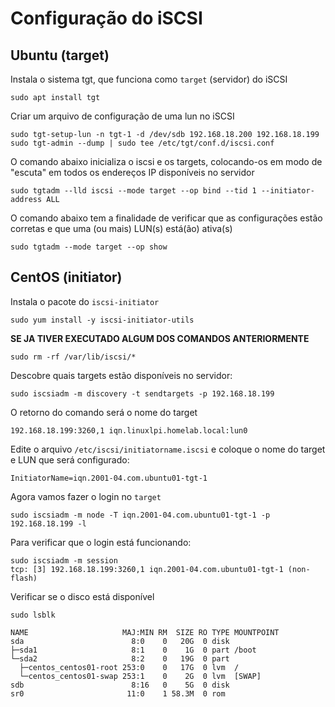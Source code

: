 # Configuração do iSCSI

## Ubuntu (target)

Instala o sistema tgt, que funciona como `target` (servidor) do iSCSI

```
sudo apt install tgt
```

Criar um arquivo de configuração de uma lun no iSCSI

```
sudo tgt-setup-lun -n tgt-1 -d /dev/sdb 192.168.18.200 192.168.18.199
sudo tgt-admin --dump | sudo tee /etc/tgt/conf.d/iscsi.conf
```


O comando abaixo inicializa o iscsi e os targets, colocando-os em modo de "escuta" em todos os endereços IP disponíveis no servidor

```
sudo tgtadm --lld iscsi --mode target --op bind --tid 1 --initiator-address ALL
```

O comando abaixo tem a finalidade de verificar que as configurações estão corretas e que uma (ou mais) LUN(s) está(ão) ativa(s)

```
sudo tgtadm --mode target --op show
```

## CentOS (initiator)

Instala o pacote do `iscsi-initiator`

```
sudo yum install -y iscsi-initiator-utils
```

**SE JA TIVER EXECUTADO ALGUM DOS COMANDOS ANTERIORMENTE**

```
sudo rm -rf /var/lib/iscsi/*
```

Descobre quais targets estão disponíveis no servidor:

```
sudo iscsiadm -m discovery -t sendtargets -p 192.168.18.199
```

O retorno do comando será o nome do target

```
192.168.18.199:3260,1 iqn.linuxlpi.homelab.local:lun0
```

Edite o arquivo `/etc/iscsi/initiatorname.iscsi` e coloque o nome do target e LUN que será configurado:

```
InitiatorName=iqn.2001-04.com.ubuntu01-tgt-1
```

Agora vamos fazer o login no `target`

```
sudo iscsiadm -m node -T iqn.2001-04.com.ubuntu01-tgt-1 -p 192.168.18.199 -l
```

Para verificar que o login está funcionando:

```
sudo iscsiadm -m session
tcp: [3] 192.168.18.199:3260,1 iqn.2001-04.com.ubuntu01-tgt-1 (non-flash)
```

Verificar se o disco está disponível

```
sudo lsblk
```

```
NAME                     MAJ:MIN RM  SIZE RO TYPE MOUNTPOINT
sda                        8:0    0   20G  0 disk
├─sda1                     8:1    0    1G  0 part /boot
└─sda2                     8:2    0   19G  0 part
  ├─centos_centos01-root 253:0    0   17G  0 lvm  /
  └─centos_centos01-swap 253:1    0    2G  0 lvm  [SWAP]
sdb                        8:16   0    5G  0 disk
sr0                       11:0    1 58.3M  0 rom
```

```
```
```
```
```
```

